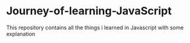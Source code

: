 # Journey-of-learning-JavaScript
This repository contains all the things i learned in Javascript with some explanation
